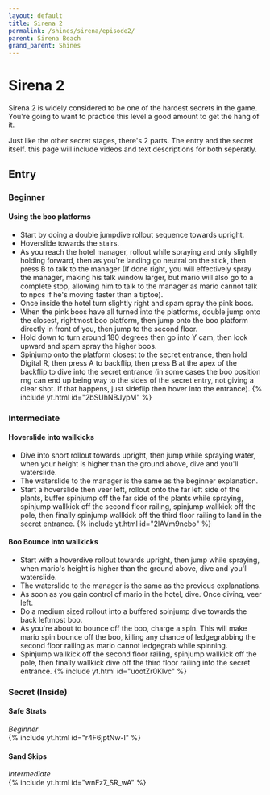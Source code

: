 ```yaml
---
layout: default 
title: Sirena 2
permalink: /shines/sirena/episode2/
parent: Sirena Beach
grand_parent: Shines
---
```

# **Sirena 2**  

Sirena 2 is widely considered to be one of the hardest secrets in the game. You're going to want to practice this level a good amount to get the hang of it.

Just like the other secret stages, there's 2 parts. The entry and the secret itself. this page will include videos and text descriptions for both seperatly.

## Entry

### Beginner
#### Using the boo platforms
- Start by doing a double jumpdive rollout sequence towards upright.
- Hoverslide towards the stairs.
- As you reach the hotel manager, rollout while spraying and only slightly holding forward, then as you're landing go neutral on the stick, then press B to talk to the manager (If done right, you will effectively spray the manager, making his talk window larger, but mario will also go to a complete stop, allowing him to talk to the manager as mario cannot talk to npcs if he's moving faster than a tiptoe).
- Once inside the hotel turn slightly right and spam spray the pink boos. 
- When the pink boos have all turned into the platforms, double jump onto the closest, rightmost boo platform, then jump onto the boo platform directly in front of you, then jump to the second floor.
- Hold down to turn around 180 degrees then go into Y cam, then look upward and spam spray the higher boos. 
- Spinjump onto the platform closest to the secret entrance, then hold Digital R, then press A to backflip, then press B at the apex of the backflip to dive into the secret entrance (in some cases the boo position rng can end up being way to the sides of the secret entry, not giving a clear shot. If that happens, just sideflip then hover into the entrance).
{% include yt.html id="2bSUhNBJypM" %}

### Intermediate
#### Hoverslide into wallkicks
- Dive into short rollout towards upright, then jump while spraying water, when your height is higher than the ground above, dive and you'll waterslide.
- The waterslide to the manager is the same as the beginner explanation.
- Start a hoverslide then veer left, rollout onto the far left side of the plants, buffer spinjump off the far side of the plants while spraying, spinjump wallkick off the second floor railing, spinjump wallkick off the pole, then finally spinjump wallkick off the third floor railing to land in the secret entrance.
{% include yt.html id="2lAVm9ncbo" %}

#### Boo Bounce into wallkicks
- Start with a hoverdive rollout towards upright, then jump while spraying, when mario's height is higher than the ground above, dive and you'll waterslide.
- The waterslide to the manager is the same as the previous explanations.
- As soon as you gain control of mario in the hotel, dive. Once diving, veer left.
- Do a medium sized rollout into a buffered spinjump dive towards the back leftmost boo.
- As you're about to bounce off the boo, charge a spin. This will make mario spin bounce off the boo, killing any chance of ledgegrabbing the second floor railing as mario cannot ledgegrab while spinning.
- Spinjump wallkick off the second floor railing, spinjump wallkick off the pole, then finally wallkick dive off the third floor railing into the secret entrance.
{% include yt.html id="uootZr0Klvc" %}

### **Secret (Inside)**  
#### Safe Strats 
*Beginner*  
{% include yt.html id="r4F6jptNw-I" %}  

#### Sand Skips
*Intermediate*  
{% include yt.html id="wnFz7_SR_wA" %}  
